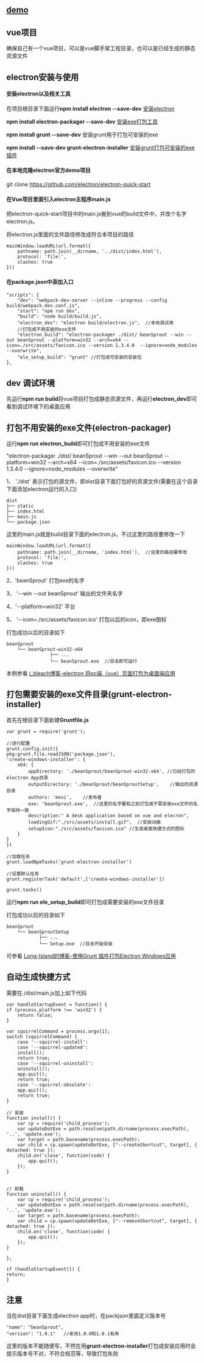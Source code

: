 ## [demo](https://ncumovi.github.io/2018/02/05/desk-appliction/)

## vue项目

确保自己有一个vue项目，可以是vue脚手架工程目录，也可以是已经生成的静态资源文件

## electron安装与使用

#### 安装electron以及相关工具

在项目根目录下面运行**npm install electron --save-dev** [安装electron](https://electronjs.org/)

**npm install electron-packager --save-dev** [安装exe打包工具](https://github.com/electron-userland/electron-packager)

**npm install grunt --save-dev** 安装grunt用于打包可安装的exe

**npm install --save-dev grunt-electron-installer** [安装grunt打包可安装的exe插件](https://github.com/electron-archive/grunt-electron-installer)


#### 在本地克隆electron官方demo项目

git clone https://github.com/electron/electron-quick-start


#### 在Vue项目里面引入electron主程序main.js

把electron-quick-start项目中的main.js搬到vue的build文件中，并改个名字electron.js。

将electron.js里面的文件路径修改成符合本项目的路径

    mainWindow.loadURL(url.format({
        pathname: path.join(__dirname, '../dist/index.html'),
        protocol: 'file:',
        slashes: true
    }))

#### 在package.json中添加入口

    "scripts": {
        "dev": "webpack-dev-server --inline --progress --config build/webpack.dev.conf.js",
        "start": "npm run dev",
        "build": "node build/build.js",
        "electron_dev": "electron build/electron.js",  //本地调试用
        //打包成不用安装的exe文件
        "electron_build": "electron-packager ./dist/ beanSprout --win --out beanSprout --platform=win32 --arch=x64 --icon=./src/assets/favicon.ico --version 1.3.4.0  --ignore=node_modules --overwrite",
        "ele_setup_build": "grunt" //打包成可安装的安装包
    },

## dev 调试环境

先运行**npm run build**将vue项目打包成静态资源文件，再运行**electron_dev**即可看到调试环境下的桌面应用

## 打包不用安装的exe文件(electron-packager)

运行**npm run electron_build**即可打包成不用安装的exe文件

"electron-packager ./dist/ beanSprout --win --out beanSprout --platform=win32 --arch=x64 --icon=./src/assets/favicon.ico --version 1.3.4.0  --ignore=node_modules --overwrite"

1、 './dist' 表示打包的源文件，即dist目录下面打包好的资源文件(需要在这个目录下面添加electron运行的入口)

    dist
    ├── static
    ├── index.html
    ├── main.js
    └── package.json

这里的main.js就是build目录下面的electron.js，不过这里的路径要修改一下

    mainWindow.loadURL(url.format({
        pathname: path.join(__dirname, 'index.html'),  //这里的路径要修改
        protocol: 'file:',
        slashes: true
    }))

2、'beanSprout' 打包exe的名字

3、 '--win --out beanSprout' 输出的文件夹名字

4、'--platform=win32' 平台

5、 '--icon=./src/assets/favicon.ico' 打包以后的icon，即exe图标

打包成功以后的目录如下

    beanSprout
        └── beanSprout-win32-x64
                    ├── ...
                    └── beanSprout.exe  //双击即可运行

本例参看 [j_bleach博客-electron 将pc端（vue）页面打包为桌面端应用](http://blog.csdn.net/j_bleach/article/details/78513282)

## 打包需要安装的exe文件目录(grunt-electron-installer)

首先在根目录下面新建**Gruntfile.js**

    var grunt = require('grunt');

    //进行配置
    grunt.config.init({
    pkg:grunt.file.readJSON('package.json'),
    'create-windows-installer': {
        x64: {
            appDirectory: './beanSprout/beanSprout-win32-x64', //已经打包的electron App目录
            outputDirectory: './beanSprout/beanSproutSetup',    //输出的资源目录
            authors: 'movi',    //发布者
            exe: 'beanSprout.exe',  //这里的名字要和之前打包成不需安装exe文件的名字保持一致
            description:" A desk application based on vue and elecron",
            loadingGif:"./src/assets/install.gif",  //安装动画
            setupIcon:"./src/assets/favicon.ico" //生成桌面快捷方式的图标
        }
    }
    })

    //加载任务
    grunt.loadNpmTasks('grunt-electron-installer')

    //设置默认任务
    grunt.registerTask('default',['create-windows-installer'])

    grunt.tasks()


运行**npm run ele_setup_build**即可打包成需要安装的exe文件目录

打包成功以后的目录如下

    beanSprout
        └── beanSproutSetup
                ├── ...
                └── Setup.exe  //双击开始安装

可参看 [Long-Island的博客-使用Grunt 插件打包Electron Windows应用](http://blog.csdn.net/w342916053/article/details/51701722)

## 自动生成快捷方式

需要在./dist/main.js加上如下代码

    var handleStartupEvent = function() {
    if (process.platform !== 'win32') {
        return false;
    }

    var squirrelCommand = process.argv[1];
    switch (squirrelCommand) {
        case '--squirrel-install':
        case '--squirrel-updated':
        install();
        return true;
        case '--squirrel-uninstall':
        uninstall();
        app.quit();
        return true;
        case '--squirrel-obsolete':
        app.quit();
        return true;
    }

    // 安装
    function install() {
        var cp = require('child_process');
        var updateDotExe = path.resolve(path.dirname(process.execPath), '..', 'update.exe');
        var target = path.basename(process.execPath);
        var child = cp.spawn(updateDotExe, ["--createShortcut", target], { detached: true });
        child.on('close', function(code) {
            app.quit();
        });
    }


    // 卸载
    function uninstall() {
        var cp = require('child_process');
        var updateDotExe = path.resolve(path.dirname(process.execPath), '..', 'update.exe');
        var target = path.basename(process.execPath);
        var child = cp.spawn(updateDotExe, ["--removeShortcut", target], { detached: true });
        child.on('close', function(code) {
            app.quit();
        });
    }

    };

    if (handleStartupEvent()) {
    return;
    }

## 注意

当在dist目录下面生成electron app时，在packjson里面定义版本号
```
"name": "beanSprout",
"version": "1.0.1"   //亲测1.0.0和1.0.1有用
```

这里的版本不能随便写，不然在用**grunt-electron-installer**打包成安装应用时会提示版本号不对，不符合规范等，导致打包失败

